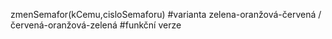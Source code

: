 zmenSemafor(kCemu,cisloSemaforu) 
#varianta zelena-oranžová-červená / červená-oranžová-zelená
#funkční verze
